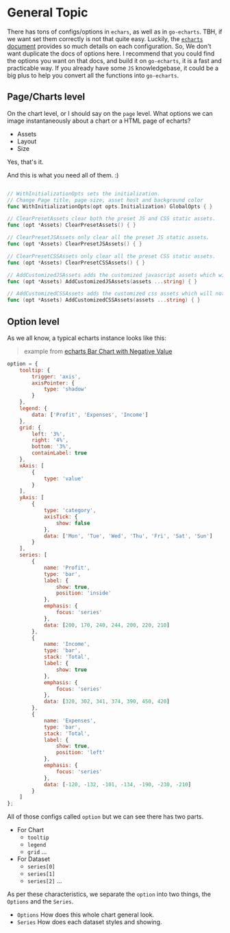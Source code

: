 # General Topic

There has tons of configs/options in `echars`, as well as in `go-echarts`.
TBH, if we want set them correctly is not that quite easy.
Luckily, the [`echarts` document](https://echarts.apache.org/en/option.html#title) provides so much details on each
configuration.
So, We don't want duplicate the docs of options here.
I recommend that you could find the options you want
on that docs, and build it on `go-echarts`, it is a fast and practicable way.
If you already have some `JS` knowledgebase, it could be a big plus to help you convert all the functions
into `go-echarts`.

## Page/Charts level

On the chart level, or I should say on the `page` level.
What options we can image instantaneously about a chart or a HTML page of echarts?

- Assets
- Layout
- Size

Yes, that's it.

And this is what you need all of them. :)

```go

// WithInitializationOpts sets the initialization.
// Change Page title, page size, asset host and background color
func WithInitializationOpts(opt opts.Initialization) GlobalOpts { }

// ClearPresetAssets clear both the preset JS and CSS static assets.
func (opt *Assets) ClearPresetAssets() { }

// ClearPresetJSAssets only clear all the preset JS static assets.
func (opt *Assets) ClearPresetJSAssets() { }

// ClearPresetCSSAssets only clear all the preset CSS static assets.
func (opt *Assets) ClearPresetCSSAssets() { }

// AddCustomizedJSAssets adds the customized javascript assets which will not be added the `host` prefix.
func (opt *Assets) AddCustomizedJSAssets(assets ...string) { }

// AddCustomizedCSSAssets adds the customized css assets which will not be added the `host` prefix.
func (opt *Assets) AddCustomizedCSSAssets(assets ...string) { }

```

## Option level

As we all know, a typical echarts instance looks like this:
> example
> from [echarts Bar Chart with Negative Value](https://echarts.apache.org/examples/en/editor.html?c=bar-negative)

```js
option = {
    tooltip: {
        trigger: 'axis',
        axisPointer: {
            type: 'shadow'
        }
    },
    legend: {
        data: ['Profit', 'Expenses', 'Income']
    },
    grid: {
        left: '3%',
        right: '4%',
        bottom: '3%',
        containLabel: true
    },
    xAxis: [
        {
            type: 'value'
        }
    ],
    yAxis: [
        {
            type: 'category',
            axisTick: {
                show: false
            },
            data: ['Mon', 'Tue', 'Wed', 'Thu', 'Fri', 'Sat', 'Sun']
        }
    ],
    series: [
        {
            name: 'Profit',
            type: 'bar',
            label: {
                show: true,
                position: 'inside'
            },
            emphasis: {
                focus: 'series'
            },
            data: [200, 170, 240, 244, 200, 220, 210]
        },
        {
            name: 'Income',
            type: 'bar',
            stack: 'Total',
            label: {
                show: true
            },
            emphasis: {
                focus: 'series'
            },
            data: [320, 302, 341, 374, 390, 450, 420]
        },
        {
            name: 'Expenses',
            type: 'bar',
            stack: 'Total',
            label: {
                show: true,
                position: 'left'
            },
            emphasis: {
                focus: 'series'
            },
            data: [-120, -132, -101, -134, -190, -230, -210]
        }
    ]
};
```

All of those configs called `option` but we can see there has two parts.

- For Chart
    - `tooltip`
    - `legend`
    - `grid`
      ...
- For Dataset
    - `series[0]`
    - `series[1]`
    - `series[2]`
      ...

As per these characteristics, we separate the `option` into two things, the `Options` and the `Series`.

- `Options`
  How does this whole chart general look.
- `Series`
  How does each dataset styles and showing.

